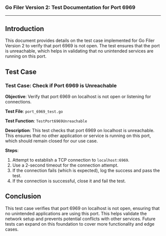 ### Go Filer Version 2: Test Documentation for Port 6969

---

## Introduction

This document provides details on the test case implemented for Go Filer Version 2 to verify that port 6969 is not open. The test ensures that the port is unreachable, which helps in validating that no unintended services are running on this port.

## Test Case

### Test Case: Check if Port 6969 is Unreachable

**Objective**: Verify that port 6969 on localhost is not open or listening for connections.

**Test File**: `port_6969_test.go`

**Test Function**: `TestPort6969Unreachable`

**Description**: This test checks that port 6969 on localhost is unreachable. This ensures that no other application or service is running on this port, which should remain closed for our use case.

**Steps**:
1. Attempt to establish a TCP connection to `localhost:6969`.
2. Use a 2-second timeout for the connection attempt.
3. If the connection fails (which is expected), log the success and pass the test.
4. If the connection is successful, close it and fail the test.

## Conclusion

This test case verifies that port 6969 on localhost is not open, ensuring that no unintended applications are using this port. This helps validate the network setup and prevents potential conflicts with other services. Future tests can expand on this foundation to cover more functionality and edge cases.